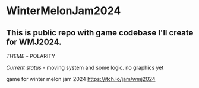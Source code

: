 # WinterMelonJam2024
## This is public repo with game codebase I'll create for WMJ2024.

*THEME* - POLARITY

*Current status* - moving system and some logic. no graphics yet

game for winter melon jam 2024 https://itch.io/jam/wmj2024
